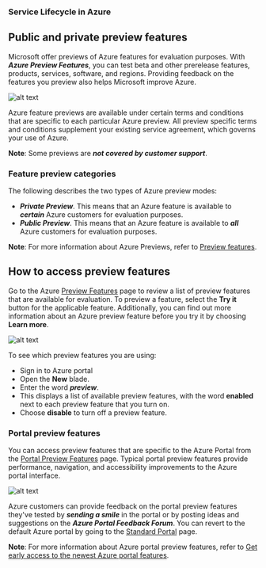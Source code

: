 ### Service Lifecycle in Azure

## Public and private preview features

Microsoft offer previews of Azure features for evaluation purposes. With **_Azure Preview Features_**, you can test beta and other prerelease features, products, services, software, and regions. Providing feedback on the features you preview also helps Microsoft improve Azure.

![alt text](https://training.future-proof.net/assets/courseware/v1/b229d7d6b437344caa983852146103ab/asset-v1:FP+AZ-900+2019_T1+type@asset+block/0406-service-lifecycle-preview-features.png)

Azure feature previews are available under certain terms and conditions that are specific to each particular Azure preview. All preview specific terms and conditions supplement your existing service agreement, which governs your use of Azure.

**Note**: Some previews are **_not covered by customer support_**.

### Feature preview categories

The following describes the two types of Azure preview modes:

- **_Private Preview_**. This means that an Azure feature is available to **_certain_** Azure customers for evaluation purposes.
- **_Public Preview_**. This means that an Azure feature is available to **_all_** Azure customers for evaluation purposes.

**Note**: For more information about Azure Previews, refer to [Preview features](https://azure.microsoft.com/en-us/updates/?status=inpreview).

## How to access preview features

Go to the Azure [Preview Features](https://azure.microsoft.com/en-us/updates/?status=inpreview) page to review a list of preview features that are available for evaluation. To preview a feature, select the **Try it** button for the applicable feature. Additionally, you can find out more information about an Azure preview feature before you try it by choosing **Learn more**.

![alt text](https://training.future-proof.net/assets/courseware/v1/ae3c3795af89eacdb80c474b3402dde1/asset-v1:FP+AZ-900+2019_T1+type@asset+block/0406-service-lifecycle-preview-try-button.png)

To see which preview features you are using:

- Sign in to Azure portal
- Open the **New** blade.
- Enter the word **_preview_**.
- This displays a list of available preview features, with the word **enabled** next to each preview feature that you turn on.
- Choose **disable** to turn off a preview feature.

### Portal preview features

You can access preview features that are specific to the Azure Portal from the [Portal Preview Features](https://preview.portal.azure.com/) page. Typical portal preview features provide performance, navigation, and accessibility improvements to the Azure portal interface.

![alt text](https://training.future-proof.net/assets/courseware/v1/0175d6f2640c3b06bce8b53fc53e6ea4/asset-v1:FP+AZ-900+2019_T1+type@asset+block/0406-service-lifecycle-preview-feedback.png)

Azure customers can provide feedback on the portal preview features they've tested by **_sending a smile_** in the portal or by posting ideas and suggestions on the **_Azure Portal Feedback Forum_**. You can revert to the default Azure portal by going to the [Standard Portal](https://portal.azure.com/) page.

**Note**: For more information about Azure portal preview features, refer to [Get early access to the newest Azure portal features](https://azure.microsoft.com/en-us/updates/get-early-access-to-new-portal-features-2/).
